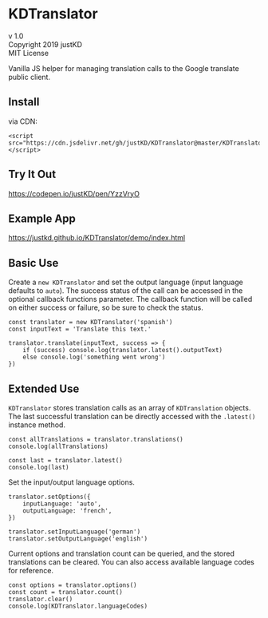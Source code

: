 # KDTranslator

v 1.0  
Copyright 2019 justKD  
MIT License  

Vanilla JS helper for managing translation calls to the Google translate public client.

## Install
via CDN:  
```
<script src="https://cdn.jsdelivr.net/gh/justKD/KDTranslator@master/KDTranslator.min.js"></script>
```

## Try It Out
https://codepen.io/justKD/pen/YzzVryO

## Example App
https://justkd.github.io/KDTranslator/demo/index.html

## Basic Use
Create a `new KDTranslator` and set the output language (input language defaults to `auto`). The success status of the call can be accessed in the optional callback functions parameter. The callback function will be called on either success or failure, so be sure to check the status.
```
const translator = new KDTranslator('spanish')
const inputText = 'Translate this text.'

translator.translate(inputText, success => {
    if (success) console.log(translator.latest().outputText)
    else console.log('something went wrong')
})
```
## Extended Use
`KDTranslator` stores translation calls as an array of `KDTranslation` objects. The last successful translation can be directly accessed with the `.latest()` instance method.
```
const allTranslations = translator.translations()
console.log(allTranslations)

const last = translator.latest()
console.log(last)
```

Set the input/output language options.
```
translator.setOptions({
    inputLanguage: 'auto',
    outputLanguage: 'french',
})

translator.setInputLanguage('german')
translator.setOutputLanguage('english')
```

Current options and translation count can be queried, and the stored translations can be cleared. You can also access available language codes for reference.
```
const options = translator.options()
const count = translator.count()
translator.clear()
console.log(KDTranslator.languageCodes)
```
